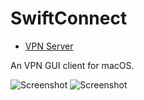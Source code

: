 # SwiftConnect

- [VPN Server](https://github.com/zhkl0228/libnetguard)

An VPN GUI client for macOS.

![Screenshot](screenshots/login.png) ![Screenshot](screenshots/connected.png)

